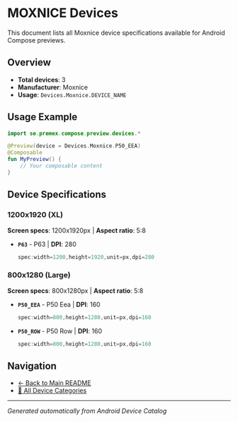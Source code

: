 # MOXNICE Devices

This document lists all Moxnice device specifications available for Android Compose previews.

## Overview

- **Total devices**: 3
- **Manufacturer**: Moxnice
- **Usage**: `Devices.Moxnice.DEVICE_NAME`

## Usage Example

```kotlin
import se.premex.compose.preview.devices.*

@Preview(device = Devices.Moxnice.P50_EEA)
@Composable
fun MyPreview() {
    // Your composable content
}
```

## Device Specifications

### 1200x1920 (XL)

**Screen specs**: 1200x1920px | **Aspect ratio**: 5:8

- **`P63`** - P63 | **DPI**: 280
  ```kotlin
  spec:width=1200,height=1920,unit=px,dpi=280
  ```

### 800x1280 (Large)

**Screen specs**: 800x1280px | **Aspect ratio**: 5:8

- **`P50_EEA`** - P50 Eea | **DPI**: 160
  ```kotlin
  spec:width=800,height=1280,unit=px,dpi=160
  ```

- **`P50_ROW`** - P50 Row | **DPI**: 160
  ```kotlin
  spec:width=800,height=1280,unit=px,dpi=160
  ```

## Navigation

- [← Back to Main README](../../README.md)
- [📱 All Device Categories](../README.md)

---
*Generated automatically from Android Device Catalog*
